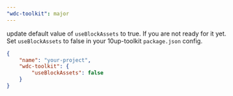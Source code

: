 ```yaml
---
"wdc-toolkit": major
---
```


update default value of `useBlockAssets` to true. If you are not ready for it yet. Set `useBlockAssets` to false in your 10up-toolkit `package.json` config.

```json
{
	"name": "your-project",
	"wdc-toolkit": {
		"useBlockAssets": false
	}
}
```
